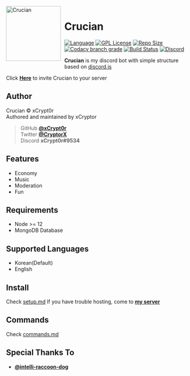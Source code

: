 <img width="150" height="150" align="left" style="float: left; margin: 0 10px 10px 0;" alt="Crucian" src="https://imgur.com/QvReqZN.png">

# Crucian
[![Language](https://img.shields.io/badge/Language-Node.js-red?style=for-the-badge&logo=node.js)][nodejs]
[![GPL License](https://img.shields.io/badge/License-GPL-blue?style=for-the-badge&logo=github)](LICENSE)
[![Repo Size](https://img.shields.io/github/languages/code-size/xCrypt0r/Crucian?style=for-the-badge&label=SIZE&logo=github)](/../../)
[![Codacy branch grade](https://img.shields.io/codacy/grade/a3f21df5a2c84e789dc94b0c66ce5aac/master?style=for-the-badge&label=QUALITY&logo=codacy)][codacy]
[![Build Status](https://img.shields.io/travis/xCrypt0r/Crucian/master?style=for-the-badge&logo=travis)][travis]
[![Discord](https://img.shields.io/discord/374188444433252363?color=7289da&label=discord&logo=discord&logoColor=white&style=for-the-badge)][my server]

**Crucian** is my discord bot with simple structure based on [discord.js](https://github.com/discordjs/discord.js)

Click [**Here**](https://discordapp.com/api/oauth2/authorize?client_id=508679069571743746&permissions=8&scope=bot) to invite Crucian to your server

## Author
Crucian © xCrypt0r  
Authored and maintained by xCryptor  

> GitHub [**@xCrypt0r**][my github]  
> Twitter [**@CryptorX**][my twitter]  
> Discord **xCrypt0r#9534**  

## Features
-  Economy
-  Music
-  Moderation
-  Fun

## Requirements
-   Node >= 12
-   MongoDB Database

## Supported Languages
-   Korean(Default)
-   English

## Install
Check [setup.md](docs/setup.md)
If you have trouble hosting, come to [**my server**][my server]

## Commands
Check [commands.md](docs/commands.md)

## Special Thanks To
- [**@intelli-raccoon-dog**](https://github.com/intelli-raccoon-dog)

[nodejs]: https://nodejs.org/en/about/
[codacy]: https://app.codacy.com/manual/fireintheholl/Crucian/dashboard
[travis]: https://travis-ci.org/xCrypt0r/Crucian
[my server]: https://discord.gg/35Y8ePX
[my github]: https://github.com/xCrypt0r
[my twitter]: https://twitter.com/Crypt0rX

